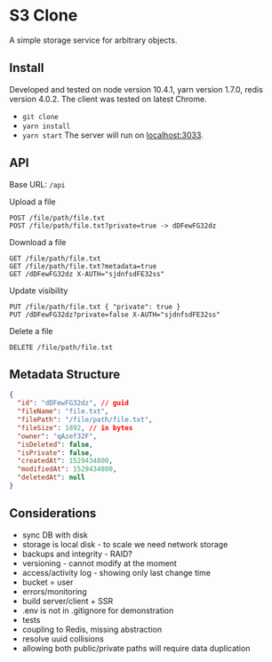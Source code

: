 # S3 Clone
A simple storage service for arbitrary objects.

## Install
Developed and tested on node version 10.4.1, yarn version 1.7.0, redis version 4.0.2.
The client was tested on latest Chrome.
* `git clone`
* `yarn install`
* `yarn start`
The server will run on [localhost:3033](http://localhost:3033/).

## API
Base URL: `/api`

Upload a file
```
POST /file/path/file.txt
POST /file/path/file.txt?private=true -> dDFewFG32dz
```

Download a file
```
GET /file/path/file.txt
GET /file/path/file.txt?metadata=true
GET /dDFewFG32dz X-AUTH="sjdnfsdFE32ss"
```

Update visibility
```
PUT /file/path/file.txt { "private": true }
PUT /dDFewFG32dz?private=false X-AUTH="sjdnfsdFE32ss"
```

Delete a file
```
DELETE /file/path/file.txt
```

## Metadata Structure
```json
{
  "id": "dDFewFG32dz", // guid
  "fileName": "file.txt",
  "filePath": "/file/path/file.txt",
  "fileSize": 1892, // in bytes
  "owner": "qAzef32F",
  "isDeleted": false,
  "isPrivate": false,
  "createdAt": 1529434800,
  "modifiedAt": 1529434800,
  "deletedAt": null
}
```

## Considerations
* sync DB with disk
* storage is local disk - to scale we need network storage
* backups and integrity - RAID?
* versioning - cannot modify at the moment
* access/activity log - showing only last change time
* bucket = user
* errors/monitoring
* build server/client + SSR
* .env is not in .gitignore for demonstration
* tests
* coupling to Redis, missing abstraction
* resolve uuid collisions
* allowing both public/private paths will require data duplication
